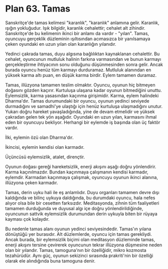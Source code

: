 # Plan 63. Tamas

Sanskritçe'de tamas kelimesi "karanlık", "karanlık" anlamına gelir. Karanlık, ışığın yokluğudur. Işık bilgidir, karanlık cehalettir; cehalet alt zihindir. Sanskritçe'de bu kelimenin ikinci bir anlamı da vardır - "yılan". Tamas, oyuncuyu gerçeklik düzleminin ışıltısından acımasızca bir yanılsamaya çeken oyundaki en uzun yılan olan karanlığın yılanıdır.

Yedinci çakrada tamas, duyu algısına bağlılıktan kaynaklanan cehalettir. Bu cehalet, oyuncunun mutluluk halinin farkına varmasından ve bunun karmayı gerçekleştirme ihtiyacının sonu olduğunu düşünmesinden sonra gelir. Ancak burada oyuncu henüz tüm karmayı durduramaz. Mutluluk alanından en yüksek karma altı puan, en düşük karma birdir. Eylem tamamen duramaz.

Tamas, illüzyona tamamen teslim olmaktır. Oyuncu, oyunun hiç bitmeyen doğasını gözden kaçırır. Kurtuluşa ulaşana kadar oyunun bitmediğini unuttu. Eylemsizlik, karma yasasından kaçınma girişimidir. Karma, eylem halindeki Dharma'dır. Tamas durumundaki bir oyuncu, oyunun yedinci seviyede durmadığını ve samadhi'ye ulaştığı için henüz kurtuluşa ulaşmadığını unutur. Yukarı doğru hareket yavaşladığında, yine de devam etmelidir ve yüksek çakradan gelen tek yön aşağıdır. Oyundaki en uzun yılan, karmasını ihmal eden bir oyuncuyu bekliyor. Herhangi bir eylemde iş başında olan üç faktör vardır.

İlki, eylemin özü olan Dharma'dır.

İkincisi, eylemin kendisi olan karmadır.

Üçüncüsü eylemsizlik, atalet, dirençtir.

Oyunun doğası gereği hareketsizlik, enerji akışını aşağı doğru yönlendirir. Karma kaçınılmazdır. Bundan kaçınmaya çalışmanın kendisi karmadır, eylemdir. Karmadan kaçınmaya çalışmak, oyuncuyu oyunun ikinci alanına, illüzyona çeken karmadır.

Tamas, derin uyku hali ile eş anlamlıdır. Duyu organları tamamen devre dışı kaldığında ve bilinç uykuya daldığında, bu durumdaki oyuncu, hala nefes alıyor olsa bile bir cesetten farksızdır. Meditasyonda, zihnin tüm faaliyetleri tamamen durduğunda ve duyusal algı içe doğru yönlendirildiğinde, oyuncunun sattvik eylemsizlik durumundan derin uykuyla biten bir rüyaya kayması çok kolaydır.

Bu nedenle tamas alanı oyunun yedinci seviyesindedir. Tamas'ın yılana dönüştüğü yer burasıdır. Alt düzlemlerde, oyuncu için tamas gerekliydi. Ancak burada, bir eylemsizlik biçimi olan meditasyon düzleminde tamas, enerji akışını tersine çevirerek oyuncunun tekrar illüzyona düşmesine neden olan bir yılandır. Tamas, tamoguna'nın bir özelliğidir, mikro kozmosta tezahürüdür. Aynı güç, oyunun sekizinci sırasında prakriti'nin bir özelliği olarak ele alındığında buna tamoguna denir.
